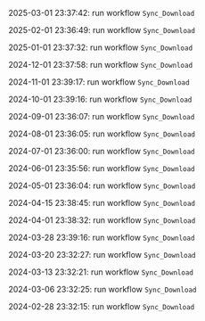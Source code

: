 2025-03-01 23:37:42: run workflow `Sync_Download` 

2025-02-01 23:36:49: run workflow `Sync_Download` 

2025-01-01 23:37:32: run workflow `Sync_Download` 

2024-12-01 23:37:58: run workflow `Sync_Download` 

2024-11-01 23:39:17: run workflow `Sync_Download` 

2024-10-01 23:39:16: run workflow `Sync_Download` 

2024-09-01 23:36:07: run workflow `Sync_Download` 

2024-08-01 23:36:05: run workflow `Sync_Download` 

2024-07-01 23:36:00: run workflow `Sync_Download` 

2024-06-01 23:35:56: run workflow `Sync_Download` 

2024-05-01 23:36:04: run workflow `Sync_Download` 

2024-04-15 23:38:45: run workflow `Sync_Download` 

2024-04-01 23:38:32: run workflow `Sync_Download` 

2024-03-28 23:39:16: run workflow `Sync_Download` 

2024-03-20 23:32:27: run workflow `Sync_Download` 

2024-03-13 23:32:21: run workflow `Sync_Download` 

2024-03-06 23:32:25: run workflow `Sync_Download` 

2024-02-28 23:32:15: run workflow `Sync_Download` 


